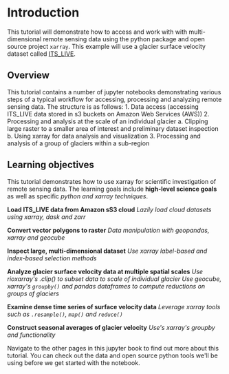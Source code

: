 # Introduction

This tutorial will demonstrate how to access and work with with multi-dimensional remote sensing data using the python package and open source project `xarray`. This example will use a glacier surface velocity dataset called [ITS_LIVE](https://its-live.jpl.nasa.gov/). 

## Overview

This tutorial contains a number of jupyter notebooks demonstrating various steps of a typical workflow for accessing, processing and analyzing remote sensing data. The structure is as follows:
    1. Data access (accessing ITS_LIVE data stored in s3 buckets on Amazon Web Services (AWS))
    2. Processing and analysis at the scale of an individual glacier
        a. Clipping large raster to a smaller area of interest and preliminary dataset inspection
        b. Using xarray for data analysis and visualization
    3. Processing and analysis of a group of glaciers within a sub-region

## Learning objectives
This tutorial demonstrates how to use xarray for scientific investigation of remote sensing data. The learning goals include **high-level science goals** as well as specific *python and xarray techniques*. 

**Load ITS_LIVE data from Amazon sS3 cloud**
*Lazily load cloud datasets using xarray, dask and zarr*

**Convert vector polygons to raster**
*Data manipulation with geopandas, xarray and geocube*

**Inspect large, multi-dimensional dataset**
*Use xarray label-based and index-based selection methods*

**Analyze glacier surface velocity data at multiple spatial scales**
*Use rioxarray's .clip() to subset data to scale of individual glacier*
*Use geocube, xarray's `groupby()` and pandas dataframes to compute reductions on groups of glaciers*

**Examine dense time series of surface velocity data**
*Leverage xarray tools such as `.resample()`, `map()` and `reduce()`*

**Construct seasonal averages of glacier velocity**
*Use's xarray's groupby and functionality*

Navigate to the other pages in this jupyter book to find out more about this tutorial. You can check out the data and open source python tools we'll be using before we get started with the notebook. 

```{tableofcontents}
```
